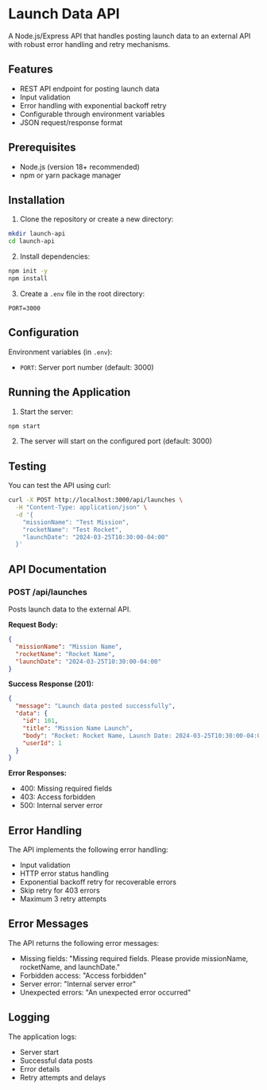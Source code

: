 # Launch Data API

A Node.js/Express API that handles posting launch data to an external API with robust error handling and retry mechanisms.

## Features

- REST API endpoint for posting launch data
- Input validation
- Error handling with exponential backoff retry
- Configurable through environment variables
- JSON request/response format

## Prerequisites

- Node.js (version 18+ recommended)
- npm or yarn package manager

## Installation

1. Clone the repository or create a new directory:

```bash
mkdir launch-api
cd launch-api
```

2. Install dependencies:

```bash
npm init -y
npm install
```

3. Create a `.env` file in the root directory:

```env
PORT=3000
```

## Configuration

Environment variables (in `.env`):

- `PORT`: Server port number (default: 3000)

## Running the Application

1. Start the server:

```bash
npm start
```

2. The server will start on the configured port (default: 3000)

## Testing

You can test the API using curl:

```bash
curl -X POST http://localhost:3000/api/launches \
  -H "Content-Type: application/json" \
  -d '{
    "missionName": "Test Mission",
    "rocketName": "Test Rocket",
    "launchDate": "2024-03-25T10:30:00-04:00"
  }'
```

## API Documentation

### POST /api/launches

Posts launch data to the external API.

**Request Body:**

```json
{
  "missionName": "Mission Name",
  "rocketName": "Rocket Name",
  "launchDate": "2024-03-25T10:30:00-04:00"
}
```

**Success Response (201):**

```json
{
  "message": "Launch data posted successfully",
  "data": {
    "id": 101,
    "title": "Mission Name Launch",
    "body": "Rocket: Rocket Name, Launch Date: 2024-03-25T10:30:00-04:00",
    "userId": 1
  }
}
```

**Error Responses:**

- 400: Missing required fields
- 403: Access forbidden
- 500: Internal server error

## Error Handling

The API implements the following error handling:

- Input validation
- HTTP error status handling
- Exponential backoff retry for recoverable errors
- Skip retry for 403 errors
- Maximum 3 retry attempts

## Error Messages

The API returns the following error messages:

- Missing fields: "Missing required fields. Please provide missionName, rocketName, and launchDate."
- Forbidden access: "Access forbidden"
- Server error: "Internal server error"
- Unexpected errors: "An unexpected error occurred"

## Logging

The application logs:

- Server start
- Successful data posts
- Error details
- Retry attempts and delays
